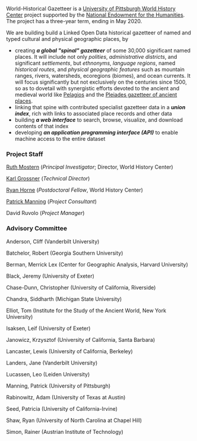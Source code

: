 World-Historical Gazetteer is a [University of Pittsburgh World History Center]("www.worldhistory.pitt.edu/") project supported by the [National Endowment for the Humanities]("www.neh.gov"). The project has a three-year term, ending in May 2020.

We are building build a Linked Open Data historical gazetteer of named and typed cultural and physical geographic places, by

* creating **_a global "spinal" gazetteer_** of some 30,000 significant named places. It will include not only _polities_, _administrative districts_, and significant _settlements_, but _ethnonyms_, _language regions_, named _historical routes_, and _physical geographic features_ such as mountain ranges, rivers, watersheds, ecoregions (biomes), and ocean currents. It will focus significantly but not exclusively on the centuries since 1500, so as to dovetail with synergistic efforts devoted to the ancient and medieval world like [Pelagios]("http://commons.pelagios.org") and the [Pleiades gazetteer of ancient places]("http://pleiades.stoa.org").
* linking that spine with contributed specialist gazetteer data in a **_union index_**, rich with links to associated place records and other data
* building **_a web interface_** to search, browse, visualize, and download contents of that index
* developing **_an application programming interface (API)_** to enable machine access to the entire dataset

### Project Staff
[Ruth Mostern]("www.history.pitt.edu/people/ruth-mostern") (_Principal Investigator_; Director, World History Center)

[Karl Grossner]("kgeographer.org") (_Technical Director_)

[Ryan Horne]("rmhorne.org/") (_Postdoctoral Fellow_, World History Center)

[Patrick Manning]("www.manning.pitt.edu/") (_Project Consultant_)

David Ruvolo (_Project Manager_)

### Advisory Committee
Anderson, Cliff (Vanderbilt University)

Batchelor, Robert (Georgia Southern University)

Berman, Merrick Lex (Center for Geographic Analysis, Harvard University)

Black, Jeremy (University of Exeter)

Chase-Dunn, Christopher (University of California, Riverside)

Chandra, Siddharth (Michigan State University)

Elliot, Tom (Institute for the Study of the Ancient World, New York University)

Isaksen, Leif (University of Exeter)

Janowicz, Krzysztof (University of California, Santa Barbara)

Lancaster, Lewis (University of California, Berkeley)

Landers, Jane (Vanderbilt University)

Lucassen, Leo (Leiden University)

Manning, Patrick (University of Pittsburgh)

Rabinowitz, Adam (University of Texas at Austin)

Seed, Patricia (University of California-Irvine)

Shaw, Ryan (University of North Carolina at Chapel Hill)

Simon, Rainer (Austrian Institute of Technology)